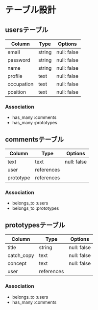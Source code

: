 # テーブル設計

## usersテーブル

|Column    |Type     |Options      |
|----------|---------|-------------|
|email     |string   |null: false  |
|password  |string   |null: false  |
|name      |string   |null: false  |
|profile   |text     |null: false  |
|occupation|text     |null: false  |
|position  |text     |null: false  |

### Association
- has_many :comments
- has_many :prototypes

## commentsテーブル

|Column     |Type      |Options      |
|-----------|----------|-------------|
|text       |text      |null: false  |
|user       |references|             |
|prototype  |references|             |

### Association
- belongs_to :users
- belongs_to :prototypes

## prototypesテーブル

|Column      |Type         |Options       |
|------------|-------------|--------------|
|title       |string       |null: false   |
|catch_copy  |text         |null: false   |
|concept     |text         |null: false   |
|user        |references   |              |

### Association
- belongs_to :users
- has_many :comments